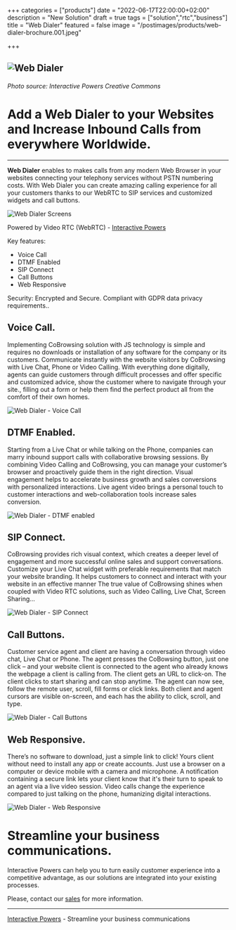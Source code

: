 +++
categories = ["products"]
date = "2022-06-17T22:00:00+02:00"
description = "New Solution"
draft = true
tags = ["solution","rtc","business"]
title = "Web Dialer"
featured = false
image = "/postimages/products/web-dialer-brochure.001.jpeg"

+++

![Web Dialer](/postimages/products/web-dialer-brochure.001.jpeg)
-------
###### Photo source: Interactive Powers Creative Commons

#	Add a Web Dialer to your Websites and Increase Inbound Calls from everywhere Worldwide.
---

  **Web Dialer** enables to makes calls from any modern Web Browser in your websites connecting your telephony services without PSTN numbering costs. With Web Dialer you can create amazing calling experience for all your customers thanks to our WebRTC to SIP services and customized widgets and call buttons. 
   
 ![Web Dialer Screens](/postimages/products/web-dialer-brochure.008.jpeg)

Powered by Video RTC (WebRTC) - [Interactive Powers](http://www.ivrpowers.com/)

Key features:

* Voice Call
* DTMF Enabled
* SIP Connect
* Call Buttons
* Web Responsive


Security: Encrypted and Secure. Compliant with GDPR data privacy requirements..

## Voice Call.

Implementing CoBrowsing  solution with JS technology is simple and requires no downloads or installation of any software for the company or its customers. Communicate instantly with the website visitors by CoBrowsing with Live Chat, Phone or Video Calling. With everything done digitally, agents can guide customers through difficult processes and offer specific and customized advice, show the customer where to navigate through your site., filling out a form or help them find the perfect product all from the comfort of their own homes. 

![Web Dialer - Voice Call](/postimages/products/web-dialer-brochure.003.jpeg)

## DTMF Enabled.

Starting from a Live Chat or while talking on the Phone, companies can marry inbound support calls with  collaborative browsing sessions. By combining Video Calling and CoBrowsing, you can manage your customer’s browser and proactively guide them in the right direction. Visual engagement helps to accelerate business growth and sales conversions with personalized interactions. Live agent video brings a personal touch to customer interactions and web-collaboration tools  increase sales conversion.

![Web Dialer - DTMF enabled](/postimages/products/web-dialer-brochure.004.jpeg)

##  SIP Connect.

CoBrowsing provides rich visual context, which creates a deeper level of engagement and more successful online sales and support conversations. Customize your Live Chat widget with preferable requirements that match your website branding. It helps customers to connect and interact with your website in an effective manner The true value of CoBrowsing shines when coupled with Video RTC solutions, such as Video Calling, Live Chat, Screen Sharing...

![Web Dialer - SIP Connect](/postimages/products/web-dialer-brochure.005.jpeg)

## Call Buttons.

Customer service agent and client are having a conversation through video chat, Live Chat or Phone. The agent presses the CoBowsing button, just one click – and your website client is connected to the agent who already knows the webpage a client is calling from. The client gets an URL to click-on. The client clicks to start sharing and can stop anytime. The agent can now see, follow the remote user, scroll, fill forms or click links. Both client and agent cursors are visible on-screen, and each has the ability to click, scroll, and type.

![Web Dialer - Call Buttons](/postimages/products/web-dialer-brochure.006.jpeg)

## Web Responsive.

There’s no software to download, just a simple link to click! Yours client without need to install any app or create accounts.  Just use a browser on a computer or device mobile with a camera and microphone.  A notification containing a secure link lets your client know that it's their turn to speak to an agent via a live video session. Video calls change the experience compared to just talking on the phone, humanizing digital interactions.

![Web Dialer - Web Responsive](/postimages/products/web-dialer-brochure.007.jpeg)

# Streamline your business communications.

Interactive Powers can help you to turn easily customer experience into a competitive advantage, as our solutions are integrated into your existing processes.

Please, contact our [sales](https://www.ivrpowers.com/support-services/) for more information.

---
[Interactive Powers](http://www.ivrpowers.com/) - Streamline your business communications
